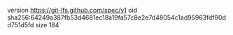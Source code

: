 version https://git-lfs.github.com/spec/v1
oid sha256:64249a387fb53d4681ec18a19fa57c8e2e7d48054c1ad95963fdf90dd751d5fd
size 184
